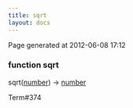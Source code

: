 ```yaml
---
title: sqrt
layout: docs
---
```


<div class="bottom_right_note">Page generated at 2012-06-08 17:12</div>
<h3><span class="minor">function</span> sqrt</h3>

sqrt(<a href="/docs/number.html">number</a>) -> <a href="/docs/number.html">number</a>
<p></p>

<p><span class="extra_minor">Term#374</span></p>

